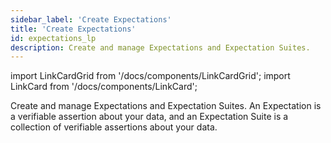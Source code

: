 ```yaml
---
sidebar_label: 'Create Expectations'
title: 'Create Expectations'
id: expectations_lp
description: Create and manage Expectations and Expectation Suites.
---
```


import LinkCardGrid from '/docs/components/LinkCardGrid';
import LinkCard from '/docs/components/LinkCard';

<p class="DocItem__header-description">Create and manage Expectations and Expectation Suites. An Expectation is a verifiable assertion about your data, and an  Expectation Suite is a collection of verifiable assertions about your data.</p>

<LinkCardGrid>
  <LinkCard topIcon label="Expectation creation workflow" description="Learn more about the process for creating and managing Expectations and Expectation Suites" href="/docs/guides/expectations/create_expectations_overview" icon="/img/workflow_icon.svg" />
  <LinkCard topIcon label="Create and manage Expectations and Expectation Suites" description="Create and manage Expectations and Expectation Suites" href="/docs/guides/expectations/create_manage_expectations_lp" icon="/img/expectation_icon.svg" />
  <LinkCard topIcon label="Work with the Profiler and the Onboarding Data Assistant" description="Use the Onboarding Data Assistant and Profiler to Profile your data and create Expectation Suites" href="/docs/guides/expectations/profilers_data_assistants_lp" icon="/img/assistant_icon.svg" />
  <LinkCard topIcon label="Create Custom Expectations" description="Create Custom Expectations to extend the functionality of GX and satisfy your unique business requirements" href="/docs/guides/expectations/custom_expectations_lp" icon="/img/custom_expectation_icon.svg" />
</LinkCardGrid>